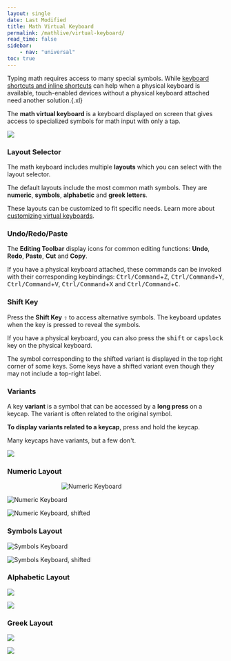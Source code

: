 ```yaml
---
layout: single
date: Last Modified
title: Math Virtual Keyboard
permalink: /mathlive/virtual-keyboard/
read_time: false
sidebar:
    - nav: "universal"
toc: true
---
```

Typing math requires access to many special symbols. While [keyboard 
shortcuts and inline shortcuts](/mathlive/guides/shortcuts) can help when a 
physical keyboard is available, touch-enabled devices without a physical 
keyboard attached need another solution.{.xl}

The **math virtual keyboard** is a keyboard displayed on screen that gives 
access to specialized symbols for math input with only a tap.

![](/assets/images/mathfield/virtual-keyboard.webp)

### Layout Selector

The math keyboard includes multiple **layouts** which you can select with the 
layout selector.

The default layouts include the most common math symbols. They are 
**numeric**, **symbols**, **alphabetic** and **greek letters**.


These layouts can be customized to fit specific needs. Learn more about 
[customizing virtual keyboards](/mathlive/guides/virtual-keyboards).


### Undo/Redo/Paste

The **Editing Toolbar** display icons for common editing functions: **Undo**, 
**Redo**, **Paste**, **Cut** and **Copy**.

If you have a physical keyboard attached, these commands can be invoked 
with their corresponding keybindings: <kbd>Ctrl/Command</kbd>+<kbd>Z</kbd>,
<kbd>Ctrl/Command</kbd>+<kbd>Y</kbd>, <kbd>Ctrl/Command</kbd>+<kbd>V</kbd>,
<kbd>Ctrl/Command</kbd>+<kbd>X</kbd> and <kbd>Ctrl/Command</kbd>+<kbd>C</kbd>.

### Shift Key

Press the **Shift Key** <kbd>⇧</kbd> to access alternative symbols. The 
keyboard updates when the key is pressed to reveal the symbols.

If you have a physical keyboard, you can also press the <kbd>shift</kbd> or 
<kbd>capslock</kbd> key on the physical keyboard.

The symbol corresponding to the shifted variant is displayed
in the top right corner of some keys. Some keys have a shifted variant even
though they may not include a top-right label.


### Variants

A key **variant** is a symbol that can be accessed by a **long press** on a keycap.
The variant is often related to the original symbol.

**To display variants related to a keycap**, press and hold the keycap.

Many keycaps have variants, but a few don't.

![](/assets/images/mathfield/variant-panel.webp)


### Numeric Layout


<div style="width:50%; margin: auto">

![Numeric Keyboard](/assets/images/mathfield/virtual-keyboard-iphone/iphone-numeric.webp)

</div>


![Numeric Keyboard](/assets/images/mathfield/virtual-keyboard-ipad/ipad-numeric.webp)



![Numeric Keyboard, shifted](/assets/images/mathfield/virtual-keyboard-ipad/ipad-numeric-shift.webp)


### Symbols Layout


![Symbols Keyboard](/assets/images/mathfield/virtual-keyboard-ipad/ipad-symbols.webp)

![Symbols Keyboard, shifted](/assets/images/mathfield/virtual-keyboard-ipad/ipad-symbols-shift.webp)




### Alphabetic Layout

![](/assets/images/mathfield/virtual-keyboard-ipad/ipad-alpha.webp)

![](/assets/images/mathfield/virtual-keyboard-ipad/ipad-alpha-shift.webp)



### Greek Layout

![](/assets/images/mathfield/virtual-keyboard-ipad/ipad-greek.webp)


![](/assets/images/mathfield/virtual-keyboard-ipad/ipad-greek-shift.webp)



